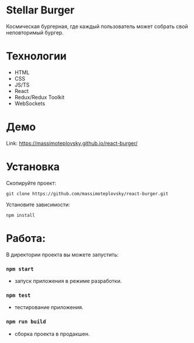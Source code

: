 # Stellar Burger

Космическая бургерная, где каждый пользователь может собрать свой неповторимый бургер.

# Технологии
- HTML
- CSS
- JS/TS
- React
- Redux/Redux Toolkit
- WebSockets

# Демо

Link: https://massimoteplovsky.github.io/react-burger/

# Установка
 Cкопируйте проект: 
 
 ```
 git clone https://github.com/massimoteplovsky/react-burger.git
 ```
 
 Установите зависимости: 
 
 ```
 npm install
 ```

# Работа:
В директории проекта вы можете запустить:

### `npm start`
 - запуск приложения в режиме разработки.

### `npm test`
 - тестирование приложения.

### `npm run build`
- сборка проекта в продакшен.
